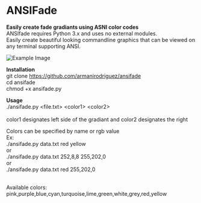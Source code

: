 # ANSIFade
**Easily create fade gradiants using ASNI color codes**<br>
ANSIfade requires Python 3.x and uses no external modules. <br>Easily create
beautiful looking commandline graphics that can be viewed on any terminal
supporting ANSI.

![Example Image](https://i.imgur.com/OFpyCMV.png)

**Installation**<br>
git clone https://github.com/armanirodriguez/ansifade<br>
cd ansifade<br>
chmod +x ansifade.py<br>

**Usage**<br>
./ansifade.py <file.txt> \<color1> \<color2> <br>
<br>
color1 designates left side of the gradiant and color2 designates the right<br>

Colors can be specified by name or rgb value<br>
Ex: <br>
./ansifade.py data.txt red yellow<br>
or<br>
./ansifade.py data.txt 252,8,8 255,202,0<br>
or<br>
./ansifade.py data.txt red 255,202,0<br>

<br>
Available colors: pink,purple,blue,cyan,turquoise,lime,green,white,grey,red,yellow<br>

